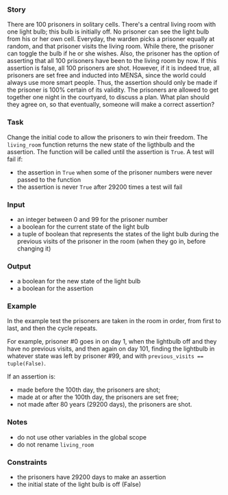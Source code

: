 ### Story
There are 100 prisoners in solitary cells. There's a central living room with one light bulb; this bulb is initially off. No prisoner can see the light bulb from his or her own cell. Everyday, the warden picks a prisoner equally at random, and that prisoner visits the living room. While there, the prisoner can toggle the bulb if he or she wishes. Also, the prisoner has the option of asserting that all 100 prisoners have been to the living room by now. If this assertion is false, all 100 prisoners are shot. However, if it is indeed true, all prisoners are set free and inducted into MENSA, since the world could always use more smart people. Thus, the assertion should only be made if the prisoner is 100% certain of its validity. The prisoners are allowed to get together one night in the courtyard, to discuss a plan. What plan should they agree on, so that eventually, someone will make a correct assertion?

### Task
Change the initial code to allow the prisoners to win their freedom.
The ```living_room``` function returns the new state of the ligthbulb and the assertion.
The function will be called until the assertion is ```True```.
A test will fail if:
* the assertion in ```True``` when some of the prisoner numbers were never passed to the function
* the assertion is never ```True``` after 29200 times a test will fail

### Input
* an integer between 0 and 99 for the prisoner number
* a boolean for the current state of the light bulb
* a tuple of boolean that represents the states of the light bulb during the previous visits of the prisoner in the room (when they go in, before changing it)

### Output
* a boolean for the new state of the light bulb
* a boolean for the assertion

### Example
In the example test the prisoners are taken in the room in order, from first to last, and then the cycle repeats.

For example, prisoner #0 goes in on day 1, when the lightbulb off and they have no previous visits, and then again on day 101, finding the lightbulb in whatever state was left by prisoner #99, and with ```previous_visits == tuple(False)```.

If an assertion is:
* made before the 100th day, the prisoners are shot;
* made at or after the 100th day, the prisoners are set free;
* not made after 80 years (29200 days), the prisoners are shot.

### Notes
* do not use other variables in the global scope
* do not rename ```living_room```

### Constraints
* the prisoners have 29200 days to make an assertion
* the initial state of the light bulb is off (False)
